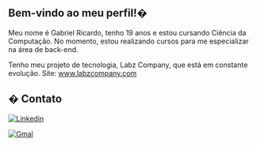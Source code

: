 ## Bem-vindo ao meu perfil!�
Meu nome é Gabriel Ricardo, tenho 19 anos e estou cursando Ciência da Computação. No momento, estou realizando cursos para me especializar na área de back-end.

Tenho meu projeto de tecnologia, Labz Company, que está em constante evolução.
Site: www.labzcompany.com




 ## � Contato
 
<div>

[![Linkedin](https://img.shields.io/badge/LinkedIn-0077B5?style=for-the-badge&logo=linkedin&logoColor=white)](https://www.linkedin.com/in/gabrielricardo-tecnologia/)    

[![Gmal](https://img.shields.io/badge/Gmail-D14836?style=for-the-badge&logo=gmail&logoColor=white)](gabrielricardofernandes438@gmail.com)

</div>
